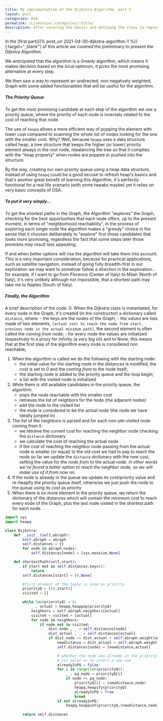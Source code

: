 ```yaml
---
title: My implementation of the Dijkstra Algorithm, part 2
layout: post
categories: DSA
permalink: /Linenoise/:categories/:title/
description: After covering the basics and definyng the class to represent the Graph that will be used by the Dijkstra Algorithm, which is illustrated in detail here in this article.
---
```


In the [first part]({% post_url 2021-04-30-dijkstra-algorithm-1 %}){:target="_blank"} of this article we covered the preliminary to present the Dijkstra Algorithm. 

We anticipated that the algorithm is a Greedy algorithm, which means it makes decision based on the local optimum, it picks the most promising alternative at every step. 

We then saw a way to represent an undirected, non-negatively weighted, Graph with some added functionalities that will be useful for the algorithm. 

##### The Priority Queue

To get the most promising candidate at each step of the algorithm we use a priority queue, where the priority of each node is inversely related to the cost of reaching that node. 

The use of `heapq` allows a more efficient way of popping the element with lower cost compared to scanning the whole list of nodes looking for the one with the smaller cost. 
Why? Well, because `heapq` uses a data structure called heap, a tree structure that keeps the higher (or lower) priority element always in the root node, rebalancing the tree so that it complies with the "heap property" when nodes are popped or pushed into the structure.

By the way, creating our own priority queue using a heap data structure, instead of using `heapq` could be a good excuse to refresh heap's basics and that's another great benefit of learning this Algorithm, it's perfectly functional for a real life scenario (with some tweaks maybe) yet it relies on very basic concepts of DSA. 

##### To put it very simply...

To get the shortest paths in the Graph, the Algorithm "explores" the Graph, checking for the best opportunities that each node offers, up to the present moment, in terms of "neighborhood reachability", in the process of exploring each single node the algorithm makes a "greedy" choice in the sense that it chooses deliberately to "explore" first those candidates that looks more promising, regardless the fact that some steps later those promises may result less appealing. 

If and when better options will rise the algorithm will take them into account.
This is a very important consideration, because for practical applications, such as satellite navigation, instead of going fully breadth-first in our exploration we may want to somehow follow a direction in the exploration... for example, if I want to go from Florence (Center of Italy) to Milan (North of Italy), it's very unlikely although not impossible, that a shortest path may take me to Naples (South of Italy).


##### Finally, the Algorithm

A brief description of the code:
0. When the Dijkstra class is instantiated, for every node in the Graph, it's created (in the constructor) a dictionary called `distance`, where:
    - the keys are the nodes of the Graph;
    - the values are lists made of two elements, `[actual cost to reach the node from start, previous node in the actual minimum path]`, the second element is often called the *coming from* node;
    - for every node the values are initialized respectively to a proxy for infinity (a very big int) and to None, this means that at the first step of the algorithm every node is considered non reachable;
1. When the algorithm is called we do the following with the starting node:
    - the initial value for the starting node in the distances is modified, the cost is set to *0* and the *coming from* to the node itself;
    - the starting node is added to the priority queue and the loop begin;
    - a list with the visited node is initialized
2. While there is still available candidates in the priority queue, the algorithm:
    - pops the node reachable with the smaller cost
    - retrieves the list of neighbors for the node (the adjacent nodes)
    - add the node to the visited list
    - the node is considered to be the actual node (the node we have ideally jumped in)
3. The list of the neighbors is parsed and for each non-yet-visited node coming from it:
    - we retrieve the current cost for reaching the neighbor node checking the `distance` dictionary
    - we calculate the cost of reaching the actual node
    - if the cost of reaching the neighbor node passing from the actual node is smaller (or equal) to the old cost we had to pay to reach the node so far we update the `distance` dictionary with the new cost, setting the value for the *node from* to the actual node. _In other words we've found a better option to reach the neighbor node, so we will make use of it from now on_.
4. If the node is already in the queue we update its cost/priority value and re-heapify the priority queue itself, otherwise we just push the node to the queue using its cost as priority
5. When there is no more element in the priority queue, we return the dictionary of the distances which will contain the minimum cost to reach every node of the Graph, plus the last node visited in the shortest path for each node.


```python
import sys
import heapq

class Dijkstra:
    def __init__(self,aGraph):
        self.aGraph = aGraph
        self.distances = {}
        for node in aGraph.nodes:
            self.distances[node] = [sys.maxsize,None]

    def shortestPath(self,start):
        if start not in self.distances.keys():
            return
        self.distances[start] = [0,None]

        #first element of the tuple is used as priority
        priorityQ = [(0,start)]
        visited = []

        while len(priorityQ) > 0:
            _ , actual = heapq.heappop(priorityQ)
            neighbors = self.aGraph.neighbors[actual]
            visited = visited + [actual]
            for node in neighbors:
                if node not in visited:
                    dist_node , _ = self.distances[node]
                    dist_actual , _ = self.distances[actual]
                    if dist_node >= dist_actual + self.aGraph.weight(actual,node):
                        newdistance = dist_actual + self.aGraph.weight(actual,node)
                        self.distances[node] = [newdistance,actual] 

                        # whether the node was already in the priority queue or not we need to update 
                        # its value or to insert a new one
                        alreadyInPQ = False
                        for i in range(len(priorityQ)):
                            _ , pq_node = priorityQ[i]
                            if node == pq_node:
                                priorityQ[i] = (newdistance,node)
                                heapq.heapify(priorityQ)
                                alreadyInPQ = True
                                break
                        if not alreadyInPQ:
                            heapq.heappush(priorityQ,(newdistance,node))
                        
        return self.distances
```

